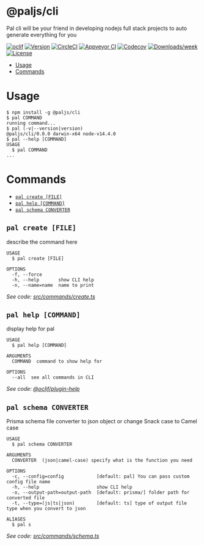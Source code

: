 @paljs/cli
==========

Pal cli will be your friend in developing nodejs full stack projects to auto generate everything for you

[![oclif](https://img.shields.io/badge/cli-oclif-brightgreen.svg)](https://oclif.io)
[![Version](https://img.shields.io/npm/v/@paljs/cli.svg)](https://npmjs.org/package/@paljs/cli)
[![CircleCI](https://circleci.com/gh/paljs/prisma-tools/tree/master.svg?style=shield)](https://circleci.com/gh/paljs/prisma-tools/tree/master)
[![Appveyor CI](https://ci.appveyor.com/api/projects/status/github/paljs/prisma-tools?branch=master&svg=true)](https://ci.appveyor.com/project/paljs/prisma-tools/branch/master)
[![Codecov](https://codecov.io/gh/paljs/prisma-tools/branch/master/graph/badge.svg)](https://codecov.io/gh/paljs/prisma-tools)
[![Downloads/week](https://img.shields.io/npm/dw/@paljs/cli.svg)](https://npmjs.org/package/@paljs/cli)
[![License](https://img.shields.io/npm/l/@paljs/cli.svg)](https://github.com/paljs/prisma-tools/blob/master/package.json)

<!-- toc -->
* [Usage](#usage)
* [Commands](#commands)
<!-- tocstop -->
# Usage
<!-- usage -->
```sh-session
$ npm install -g @paljs/cli
$ pal COMMAND
running command...
$ pal (-v|--version|version)
@paljs/cli/0.0.0 darwin-x64 node-v14.4.0
$ pal --help [COMMAND]
USAGE
  $ pal COMMAND
...
```
<!-- usagestop -->
# Commands
<!-- commands -->
* [`pal create [FILE]`](#pal-create-file)
* [`pal help [COMMAND]`](#pal-help-command)
* [`pal schema CONVERTER`](#pal-schema-converter)

## `pal create [FILE]`

describe the command here

```
USAGE
  $ pal create [FILE]

OPTIONS
  -f, --force
  -h, --help       show CLI help
  -n, --name=name  name to print
```

_See code: [src/commands/create.ts](https://github.com/paljs/prisma-tools/blob/v0.0.0/src/commands/create.ts)_

## `pal help [COMMAND]`

display help for pal

```
USAGE
  $ pal help [COMMAND]

ARGUMENTS
  COMMAND  command to show help for

OPTIONS
  --all  see all commands in CLI
```

_See code: [@oclif/plugin-help](https://github.com/oclif/plugin-help/blob/v3.1.0/src/commands/help.ts)_

## `pal schema CONVERTER`

Prisma schema file converter to json object or change Snack case to Camel case

```
USAGE
  $ pal schema CONVERTER

ARGUMENTS
  CONVERTER  (json|camel-case) specify what is the function you need

OPTIONS
  -c, --config=config            [default: pal] You can pass custom config file name
  -h, --help                     show CLI help
  -o, --output-path=output-path  [default: prisma/] folder path for converted file
  -t, --type=(js|ts|json)        [default: ts] type of output file type when you convert to json

ALIASES
  $ pal s
```

_See code: [src/commands/schema.ts](https://github.com/paljs/prisma-tools/blob/v0.0.0/src/commands/schema.ts)_
<!-- commandsstop -->
